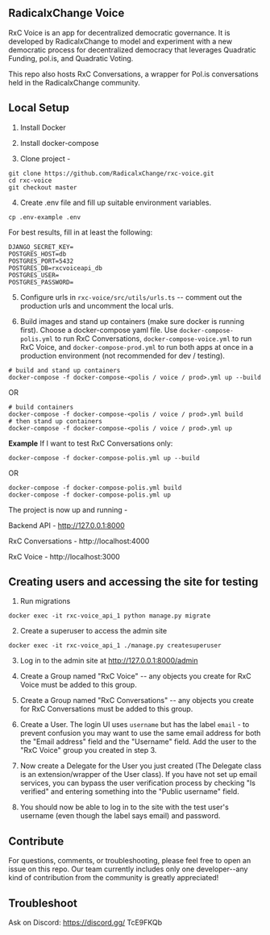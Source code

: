 ## RadicalxChange Voice

RxC Voice is an app for decentralized democratic governance. It is developed by RadicalxChange to model and experiment with a new democratic process for decentralized democracy that leverages Quadratic Funding, pol.is, and Quadratic Voting.

This repo also hosts RxC Conversations, a wrapper for Pol.is conversations held in the RadicalxChange community.

## Local Setup

1. Install Docker

2. Install docker-compose

3. Clone project -
```
git clone https://github.com/RadicalxChange/rxc-voice.git
cd rxc-voice
git checkout master
```

4. Create .env file and fill up suitable environment variables.

```
cp .env-example .env
```

For best results, fill in at least the following:

```
DJANGO_SECRET_KEY=
POSTGRES_HOST=db
POSTGRES_PORT=5432
POSTGRES_DB=rxcvoiceapi_db
POSTGRES_USER=
POSTGRES_PASSWORD=
```

5. Configure urls in `rxc-voice/src/utils/urls.ts` -- comment out the production urls and uncomment the local urls.

6. Build images and stand up containers (make sure docker is running first). Choose a docker-compose yaml file. Use `docker-compose-polis.yml` to run RxC Conversations, `docker-compose-voice.yml` to run RxC Voice, and `docker-compose-prod.yml` to run both apps at once in a production environment (not recommended for dev / testing).

```
# build and stand up containers
docker-compose -f docker-compose-<polis / voice / prod>.yml up --build
```

OR

```
# build containers
docker-compose -f docker-compose-<polis / voice / prod>.yml build
# then stand up containers
docker-compose -f docker-compose-<polis / voice / prod>.yml up
```

**Example**
If I want to test RxC Conversations only:
```
docker-compose -f docker-compose-polis.yml up --build
```
OR
```
docker-compose -f docker-compose-polis.yml build
docker-compose -f docker-compose-polis.yml up
```

The project is now up and running -

Backend API - http://127.0.0.1:8000

RxC Conversations - http://localhost:4000

RxC Voice - http://localhost:3000

## Creating users and accessing the site for testing

1. Run migrations

```
docker exec -it rxc-voice_api_1 python manage.py migrate
```

2. Create a superuser to access the admin site

```
docker exec -it rxc-voice_api_1 ./manage.py createsuperuser
```

3. Log in to the admin site at http://127.0.0.1:8000/admin

4. Create a Group named "RxC Voice" -- any objects you create for RxC Voice must be added to this group.

5. Create a Group named "RxC Conversations" -- any objects you create for RxC Conversations must be added to this group.

6. Create a User. The login UI uses `username` but has the label `email` - to prevent confusion you may want to use the same email address for both the "Email address" field and the "Username" field. Add the user to the "RxC Voice" group you created in step 3.

7. Now create a Delegate for the User you just created (The Delegate class is an extension/wrapper of the User class). If you have not set up email services, you can bypass the user verification process by checking "Is verified" and entering something into the "Public username" field.

8. You should now be able to log in to the site with the test user's username (even though the label says email) and password.

## Contribute

For questions, comments, or troubleshooting, please feel free to open an issue on this repo. Our team currently includes only one developer--any kind of contribution from the community is greatly appreciated!

## Troubleshoot

Ask on Discord: https://discord.gg/  TcE9FKQb
